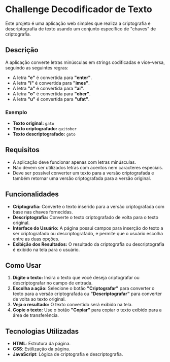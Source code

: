 # Challenge Decodificador de Texto

Este projeto é uma aplicação web simples que realiza a criptografia e descriptografia de texto usando um conjunto específico de "chaves" de criptografia.

## Descrição

A aplicação converte letras minúsculas em strings codificadas e vice-versa, seguindo as seguintes regras:

- A letra **"e"** é convertida para **"enter"**.
- A letra **"i"** é convertida para **"imes"**.
- A letra **"a"** é convertida para **"ai"**.
- A letra **"o"** é convertida para **"ober"**.
- A letra **"u"** é convertida para **"ufat"**.

### Exemplo

- **Texto original:** `gato`
- **Texto criptografado:** `gaitober`
- **Texto descriptografado:** `gato`

## Requisitos

- A aplicação deve funcionar apenas com letras minúsculas.
- Não devem ser utilizados letras com acentos nem caracteres especiais.
- Deve ser possível converter um texto para a versão criptografada e também retornar uma versão criptografada para a versão original.

## Funcionalidades

- **Criptografia:** Converte o texto inserido para a versão criptografada com base nas chaves fornecidas.
- **Descriptografia:** Converte o texto criptografado de volta para o texto original.
- **Interface do Usuário:** A página possui campos para inserção do texto a ser criptografado ou descriptografado, e permite que o usuário escolha entre as duas opções.
- **Exibição dos Resultados:** O resultado da criptografia ou descriptografia é exibido na tela para o usuário.

## Como Usar

1. **Digite o texto:** Insira o texto que você deseja criptografar ou descriptografar no campo de entrada.
2. **Escolha a ação:** Selecione o botão **"Criptografar"** para converter o texto para a versão criptografada ou **"Descriptografar"** para converter de volta ao texto original.
3. **Veja o resultado:** O texto convertido será exibido na tela.
4. **Copie o texto:** Use o botão **"Copiar"** para copiar o texto exibido para a área de transferência.

## Tecnologias Utilizadas

- **HTML**: Estrutura da página.
- **CSS**: Estilização da página.
- **JavaScript**: Lógica de criptografia e descriptografia.
